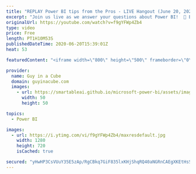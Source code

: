 ```yaml
---
title: "REPLAY Power BI tips from the Pros - LIVE Hangout (June 20, 2020)"
excerpt: "Join us live as we answer your questions about Power BI!  📢 Become a member: https://guyinacu.be/membership   *******************  Want to take your Power BI skills to the next level? We have training courses available to help you with your journey.  🎓 Guy in a Cube courses: https://guyinacu.be/courses"
originalUrl: https://youtube.com/watch?v=f9gYFWp4Zb4
type: video
price: Free
length: PT1H10M53S
publishedDateTime: 2020-06-20T15:39:01Z
heat: 53

featuredContent: "<iframe width=\"800\" height=\"500\" frameborder=\"0\" src=\"https://www.youtube.com/embed/f9gYFWp4Zb4\" allow=\"accelerometer; autoplay; encrypted-media; gyroscope; picture-in-picture\" allowfullscreen></iframe>"

provider:
  name: Guy in a Cube
  domain: guyinacube.com
  images:
    - url: https://smartableai.github.io/microsoft-power-bi/assets/images/organizations/guyinacube.com-50x50.jpg
      width: 50
      height: 50

topics:
  - Power BI

images:
  - url: https://i.ytimg.com/vi/f9gYFWp4Zb4/maxresdefault.jpg
    width: 1280
    height: 720
    isCached: true

secured: "yHwHP3CsVUuY35E5zAp/RgCBkq7GiF835lxKHjShqRQ40aNGRnCAEgXKEtHsSB32cT2xUZYwEBt6ypBQ0pnZOia5NOdKhOlK0VsUrADzNBiZCRSgMzyE4ppOouwLqmBJmmVU+t7Zu4UkMZmQi5KxaTpPFj8Xm7Lj0Aeu7BgD4kE+tZwS2flb6LumXM8mhW9RimV/3F2zai7Qzo9QFDM8briGtO/i3l2HbglmIwKEk6FggLaf0T7cLBZf+GMKHxnYmmH6EB+0QAbwTtU/rax3IamX7kFTJUNGIIXWsP3GOolISmQp1OIOgbCsGVfItGdnDO6jMbIrO8FoR0YbJhQuRMPokt1n2R8bxld7xUDeTASXwGvdDw0BdgA2lHkFFjRQzlEINXNmMip82CxeJWmVUA==;yRYgKx4JCSqp1mQfycvUyg=="
---
```


